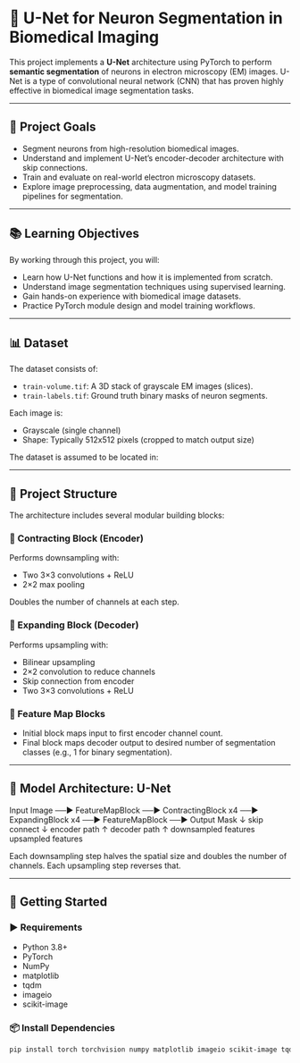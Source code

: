 # 🧠 U-Net for Neuron Segmentation in Biomedical Imaging

This project implements a **U-Net** architecture using PyTorch to perform **semantic segmentation** of neurons in electron microscopy (EM) images. U-Net is a type of convolutional neural network (CNN) that has proven highly effective in biomedical image segmentation tasks.

---

## 🧬 Project Goals

- Segment neurons from high-resolution biomedical images.
- Understand and implement U-Net’s encoder-decoder architecture with skip connections.
- Train and evaluate on real-world electron microscopy datasets.
- Explore image preprocessing, data augmentation, and model training pipelines for segmentation.

---

## 📚 Learning Objectives

By working through this project, you will:

- Learn how U-Net functions and how it is implemented from scratch.
- Understand image segmentation techniques using supervised learning.
- Gain hands-on experience with biomedical image datasets.
- Practice PyTorch module design and model training workflows.

---

## 📊 Dataset

The dataset consists of:

- `train-volume.tif`: A 3D stack of grayscale EM images (slices).
- `train-labels.tif`: Ground truth binary masks of neuron segments.

Each image is:
- Grayscale (single channel)
- Shape: Typically 512x512 pixels (cropped to match output size)

The dataset is assumed to be located in:


---

## 🔧 Project Structure

The architecture includes several modular building blocks:

### 🔹 Contracting Block (Encoder)

Performs downsampling with:
- Two 3×3 convolutions + ReLU
- 2×2 max pooling

Doubles the number of channels at each step.

### 🔹 Expanding Block (Decoder)

Performs upsampling with:
- Bilinear upsampling
- 2×2 convolution to reduce channels
- Skip connection from encoder
- Two 3×3 convolutions + ReLU

### 🔹 Feature Map Blocks

- Initial block maps input to first encoder channel count.
- Final block maps decoder output to desired number of segmentation classes (e.g., 1 for binary segmentation).

---

## 🧱 Model Architecture: U-Net
Input Image ──► FeatureMapBlock ──► ContractingBlock x4 ──► ExpandingBlock x4 ──► FeatureMapBlock ──► Output Mask
↓ skip connect ↓ encoder path ↑ decoder path ↑
downsampled features upsampled features

Each downsampling step halves the spatial size and doubles the number of channels. Each upsampling step reverses that.

---

## 🏁 Getting Started

### ▶️ Requirements

- Python 3.8+
- PyTorch
- NumPy
- matplotlib
- tqdm
- imageio
- scikit-image

### 📦 Install Dependencies

```bash
pip install torch torchvision numpy matplotlib imageio scikit-image tqdm
```
